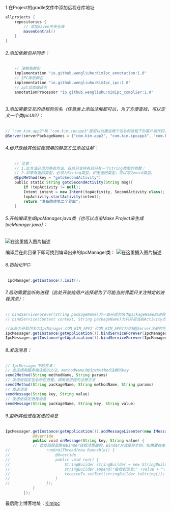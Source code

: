 1.在Project的gradle文件中添加远程仓库地址
```groovy
allprojects {
    repositories {
        // 添加maven中央仓库
        mavenCentral()
    }
}

```
###### 2.添加依赖包并同步：

```groovy
	// 注解依赖包 
   	implementation "io.github.wengliuhu:KimIpc_annotation:1.0"
   	// IPC库依赖包
    implementation "io.github.wengliuhu:KimIpc_ipc:1.0"
    // apt动态编译包
    annotationProcessor "io.github.wengliuhu:KimIpc_complier:1.0"
    
```
###### 3.添加需要交互的进程的包名（任意类上添加注解都可以，为了方便查找，可以定义一个类IpcUtil）：

```groovy
// "com.kim.app2"和 "com.kim.ipcapp3"是用以创建这两个包名的进程下的客户端代码，即 "com.kim.app2"和 "com.kim.ipcapp3"为服务端。
@Server(serverPackageNames = {"com.kim.app2", "com.kim.ipcapp3", "com.kim.kimipc"})
```
###### 4.给开放给其他进程调用的静态方法添加注解：

```groovy
	// 注意：
	// 1.此方法必须为静态方法，目前只支持有且只有一个string类型的参数；
	// 2.如果有返回类型，必须为String类型，如无返回类型，可以写为void类型。
	@IpcMethod(key = "gotoSecondActivity")
    public static String gotoSecondActivity(String msg){
        if (topActivity != null);
        Intent intent = new Intent(topActivity, SecondActivity.class);
        topActivity.startActivity(intent);
        return "准备跳转第二个界面";
    }
```
###### 5.开始编译生成IpcManager.java类（也可以点击Make Project来生成IpcManager.java）：
![在这里插入图片描述](https://img-blog.csdnimg.cn/20210629101213124.png?x-oss-process=image/watermark,type_ZmFuZ3poZW5naGVpdGk,shadow_10,text_aHR0cHM6Ly9ibG9nLmNzZG4ubmV0L3dlbmdsaXVodQ==,size_16,color_FFFFFF,t_70#pic_center)

编译后在此目录下即可找到编译出来的IpcManager类：
![在这里插入图片描述](https://img-blog.csdnimg.cn/20210629101404773.png?x-oss-process=image/watermark,type_ZmFuZ3poZW5naGVpdGk,shadow_10,text_aHR0cHM6Ly9ibG9nLmNzZG4ubmV0L3dlbmdsaXVodQ==,size_16,color_FFFFFF,t_70#pic_center)
###### 6.初始化IPC:

```java
 IpcManager.getInstance().init();
```
###### 7.启动需要监听的进程（此处开放给用户选择是为了可能当前界面只关注特定的进程消息）：

```java
// bindServiceForever(String packageName)为一直开启包名为packageName的进程的IPC
// bindService(Context context, String packageName)为只开启当前Activity的，后续有可能会断开连接

//此处为开启包名为IpcManager.COM_KIM_APP2（COM_KIM_APP2为注解@Server注册的包名的大写）的Service（即开启该包名所在进程的服务端）
IpcMessager.getInstance(getApplication()).bindServiceForever(IpcManager.COM_KIM_APP2);
IpcMessager.getInstance(getApplication()).bindServiceForever(IpcManager.COM_KIM_IPCAPP3);
```

###### 8.发送消息：

```java
// IpcMessager下的方法：
// 发送调用服务端注册的方法，methodName为@IpcMethod注解的key
send2Method(String methodName, String params）
// 发送给指定包名所在进程，调用该进程的注册方法
send2Method(String packageName, String methodName, String params)
// 发送消息
sendMessage(String key, String value)
// 发送给指定进程消息
sendMessage(String packageName, String key, String value)
```
###### 9.监听其他进程发送的消息

```java
IpcMessager.getInstance(getApplication()).addMessageLisenter(new IMessageLisenter() {
            @Override
            public void onMessage(String key, String value) {
            // 此处线程是跑在Binder线程池里面的，Binder方式是异步的。如果要在主线程需要切换
//                runOnUiThread(new Runnable() {
//                    @Override
//                    public void run() {
//                        StringBuilder stringBuilder = new StringBuilder(receiveTv.getText());
//                        stringBuilder.append("接收到信息:" +value + "\n");
//                        receiveTv.setText(stringBuilder.toString());
//                    }
//                });
            }
        });
```
最后附上博客地址：[KimIpc](https://blog.csdn.net/wengliuhu/article/details/118326117)
